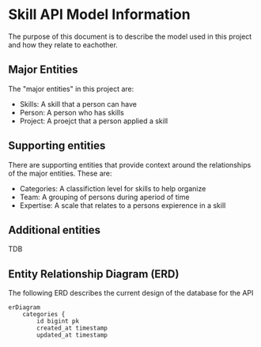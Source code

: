 # Skill API Model Information
The purpose of this document is to describe the model used in this project and how they relate to eachother.

## Major Entities
The "major entities" in this project are:
* Skills: A skill that a person can have
* Person: A person who has skills
* Project: A proejct that a person applied a skill

## Supporting entities
There are supporting entities that provide context around the relationships of the major entities. These are:
* Categories: A classifiction level for skills to help organize
* Team: A grouping of persons during  aperiod of time
* Expertise: A scale that relates to a persons expierence in a skill

## Additional entities
TDB

## Entity Relationship Diagram (ERD)
The following ERD describes the current design of the database for the API
```mermaid
erDiagram
    categories {
        id bigint pk
        created_at timestamp
        updated_at timestamp
        deleted_at timestamp
        name text
        description text
        short_key text
        active boolean
    }

    skills {
        id bigint pk
        created_at timestamp
        updated_at timestamp
        deleted_at timestamp
        name text
        description text
        short_key text
        active boolean
    }

    people {
        id bigint pk
        created_at timestamp
        updated_at timestamp
        deleted_at timestamp
        email text
        name text
    }

    teams {
        id bigint pk
        created_at timestamp
        updated_at timestamp
        deleted_at timestamp
        name text
        active boolean
    }

    projects {
        id bigint pk
        created_at timestamp
        updated_at timestamp
        deleted_at timestamp
        name text
        start_dt datetime
        end_dt datetime
        team_id bigint fk
        active boolean
    }

    teams ||--o{ projects : "team_id"

    expertises {
        id bigint pk
        created_at timestamp
        updated_at timestamp
        deleted_at timestamp
        label text
        order int
    }

    %% ----

    skill_category {
        category_id bigint fk
        skill_id bigint fk
    }

    categories ||--o{ skill_category : "category_id"
    skills ||--o{ skill_category : "skill_id"

    person_team {
        person_id bigint fk
        team_id bigint fk
        start_dt datetime
        end_dt datetime
    }

    people ||--o{ person_team : "person_id"
    teams ||--o{ person_team : "team_id"

    person_skill {
        person_id bigint fk
        skill_id bigint fk
        expertise_id bigint fk
    }

    people ||--o{ person_skill : "person_id"
    skills ||--o{ person_skill : "skill_id"
    expertises ||--o{ person_skill : "expertise_id"

    person_project {
        person_id bigint fk
        project_id bigint fk
        start_dt datetime
        end_dt datetime
    }

    people ||--o{ person_project : "person_id"
    projects ||--o{ person_project : "project_id"

```